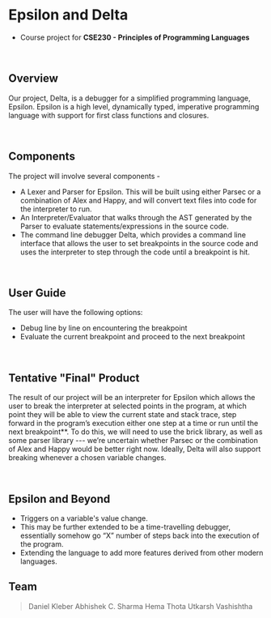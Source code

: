 # Epsilon and Delta
- Course project for **CSE230 - Principles of Programming Languages**

<br>

## Overview
Our project, Delta, is a debugger for a simplified programming language, Epsilon. Epsilon is a high level, dynamically typed, imperative programming language with support for first class functions and closures.

<br>

## Components
The project will involve several components -
- A Lexer and Parser for Epsilon. This will be built using either Parsec or a combination of Alex and Happy, and will convert text files into code for the interpreter to run.
- An Interpreter/Evaluator that walks through the AST generated by the Parser to evaluate statements/expressions in the source code.
- The command line debugger Delta, which provides a command line interface that allows the user to set breakpoints in the source code and uses the interpreter to step through the code until a breakpoint is hit.

<br>

## User Guide
The user will have the following options:
- Debug line by line on encountering the breakpoint
- Evaluate the current breakpoint and proceed to the next breakpoint

<br>

## Tentative "Final" Product
The result of our project will be an interpreter for Epsilon which allows the user to break the interpreter at selected points in the program, at which point they will be able to view the current state and stack trace, step forward in the program’s execution either one step at a time or run until the next breakpoint**. To do this, we will need to use the brick library, as well as some parser library --- we’re uncertain whether Parsec or the combination of Alex and Happy would be better right now. Ideally, Delta will also support breaking whenever a chosen variable changes.

<br>

## Epsilon and Beyond
* Triggers on a variable's value change.
* This may be further extended to be a time-travelling debugger, essentially somehow go “X” number of steps back into the execution of the program.
* Extending the language to add more features derived from other modern languages.

## Team
> Daniel Kleber
> Abhishek C. Sharma
> Hema Thota
> Utkarsh Vashishtha

